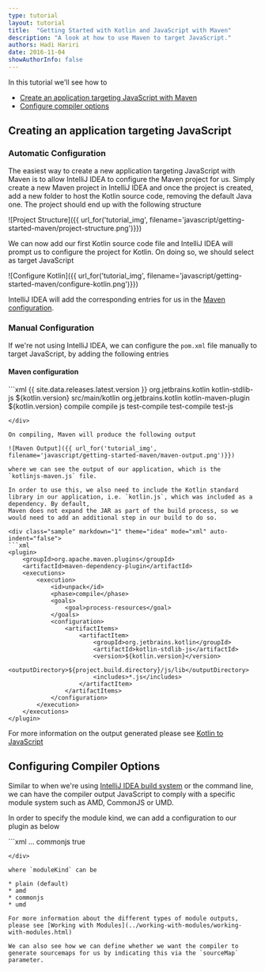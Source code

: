```yaml
---
type: tutorial
layout: tutorial
title:  "Getting Started with Kotlin and JavaScript with Maven"
description: "A look at how to use Maven to target JavaScript."
authors: Hadi Hariri 
date: 2016-11-04
showAuthorInfo: false
---
```


In this tutorial we'll see how to

* [Create an application targeting JavaScript with Maven](#creating-an-application-targeting-javascript)
* [Configure compiler options](#configuring-compiler-options)


## Creating an application targeting JavaScript


### Automatic Configuration

The easiest way to create a new application targeting JavaScript with Maven is to allow IntelliJ IDEA
to configure the Maven project for us. Simply create a new Maven project in IntelliJ IDEA and once the project is created, add a new 
folder to host the Kotlin source code, removing the default Java one. The project should end up with the following structure
 
![Project Structure]({{ url_for('tutorial_img', filename='javascript/getting-started-maven/project-structure.png')}})

We can now add our first Kotlin source code file and IntelliJ IDEA will prompt us to configure the project for Kotlin. On doing so, we should select as target
JavaScript


![Configure Kotlin]({{ url_for('tutorial_img', filename='javascript/getting-started-maven/configure-kotlin.png')}})


IntelliJ IDEA will add the corresponding entries for us in the [Maven configuration](#maven-configuration). 


### Manual Configuration

If we're not using IntelliJ IDEA, we can configure the `pom.xml` file manually to target JavaScript, by adding the following entries


#### Maven configuration

<div class="sample" markdown="1" theme="idea" mode="xml" auto-indent="false">
```xml
<properties>
    <kotlin.version>{{ site.data.releases.latest.version }}</kotlin.version> 
</properties>

<dependencies>
    <dependency>
        <groupId>org.jetbrains.kotlin</groupId>
        <artifactId>kotlin-stdlib-js</artifactId>
        <version>${kotlin.version}</version>
    </dependency>
</dependencies>

<build>
    <sourceDirectory>src/main/kotlin</sourceDirectory>
    <plugins>
        <plugin>
            <groupId>org.jetbrains.kotlin</groupId>
            <artifactId>kotlin-maven-plugin</artifactId>
            <version>${kotlin.version}</version>
            <executions>
                <execution>
                    <id>compile</id>
                    <phase>compile</phase>
                    <goals>
                        <goal>js</goal>
                    </goals>
                </execution>
                <execution>
                    <id>test-compile</id>
                    <phase>test-compile</phase>
                    <goals>
                        <goal>test-js</goal>
                    </goals>
                </execution>
            </executions>
        </plugin>
    </plugins>
</build>

```
</div>

On compiling, Maven will produce the following output

![Maven Output]({{ url_for('tutorial_img', filename='javascript/getting-started-maven/maven-output.png')}})

where we can see the output of our application, which is the `kotlinjs-maven.js` file. 

In order to use this, we also need to include the Kotlin standard library in our application, i.e. `kotlin.js`, which was included as a dependency. By default,
Maven does not expand the JAR as part of the build process, so we would need to add an additional step in our build to do so.

<div class="sample" markdown="1" theme="idea" mode="xml" auto-indent="false">
```xml
<plugin>
    <groupId>org.apache.maven.plugins</groupId>
    <artifactId>maven-dependency-plugin</artifactId>
    <executions>
        <execution>
            <id>unpack</id>
            <phase>compile</phase>
            <goals>
                <goal>process-resources</goal>
            </goals>
            <configuration>
                <artifactItems>
                    <artifactItem>
                        <groupId>org.jetbrains.kotlin</groupId>
                        <artifactId>kotlin-stdlib-js</artifactId>
                        <version>${kotlin.version}</version>
                        <outputDirectory>${project.build.directory}/js/lib</outputDirectory>
                        <includes>*.js</includes>
                    </artifactItem>
                </artifactItems>
            </configuration>
        </execution>
    </executions>
</plugin>
```
</div>

For more information on the output generated please see [Kotlin to JavaScript](../kotlin-to-javascript/kotlin-to-javascript.html)

## Configuring Compiler Options

Similar to when we're using [IntelliJ IDEA build system](../getting-started-idea/getting-started-with-intellij-idea.html) or the command line, we can have the compiler output JavaScript to comply with a specific module system such as AMD, CommonJS or UMD. 

In order to specify the module kind, we can add a configuration to our plugin as below

<div class="sample" markdown="1" theme="idea" mode="xml" auto-indent="false">
```xml
 </executions>
 ...
 <configuration>
        <moduleKind>commonjs</moduleKind>
        <sourceMap>true</sourceMap>
 </configuration>

```
</div>

where `moduleKind` can be

* plain (default)
* amd
* commonjs
* umd

For more information about the different types of module outputs, please see [Working with Modules](../working-with-modules/working-with-modules.html)

We can also see how we can define whether we want the compiler to generate sourcemaps for us by indicating this via the `sourceMap` parameter.


